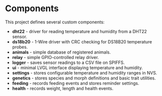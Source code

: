 # Components

This project defines several custom components:

- **dht22** - driver for reading temperature and humidity from a DHT22 sensor.
- **ds18b20** - 1-Wire driver with CRC checking for DS18B20 temperature probes.
- **animals** - simple database of registered animals.
- **relay** - simple GPIO-controlled relay driver.
- **logger** - saves sensor readings to a CSV file on SPIFFS.
- **ui** - minimal LVGL interface displaying temperature and humidity.
- **settings** - stores configurable temperature and humidity ranges in NVS.
- **genetics** - stores species and morph definitions and basic trait utilities.
- **feeding** - records feeding events and stores reminder settings.
- **health** - records weight, length and health events.
